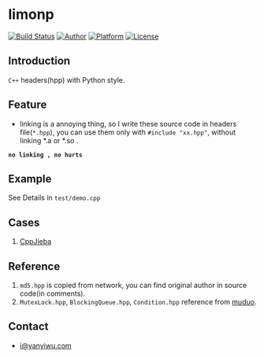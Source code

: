 # limonp 

[![Build Status](https://travis-ci.org/yanyiwu/limonp.png?branch=master)](https://travis-ci.org/yanyiwu/limonp)
[![Author](https://img.shields.io/badge/author-@yanyiwu-blue.svg?style=flat)](http://yanyiwu.com/) 
[![Platform](https://img.shields.io/badge/platform-Linux,%20OS%20X,%20Windows-green.svg?style=flat)](https://github.com/yanyiwu/limonp)
[![License](https://img.shields.io/badge/license-MIT-yellow.svg?style=flat)](http://yanyiwu.mit-license.org)

## Introduction

`C++` headers(hpp) with Python style. 

## Feature

+ linking is a annoying thing, so I write these source code in headers file(`*.hpp`), you can use them only with `#include "xx.hpp"`, without linking *.a or *.so .

**`no linking , no hurts`** 

## Example

See Details in `test/demo.cpp`

## Cases

1. [CppJieba]

## Reference

1.  `md5.hpp` is copied from network, you can find original author in source code(in comments).
2.  `MutexLock.hpp`, `BlockingQueue.hpp`, `Condition.hpp` reference from [muduo].

## Contact

+ i@yanyiwu.com

[CppJieba]:https://github.com/yanyiwu/cppjieba.git
[muduo]:https://github.com/chenshuo/muduo.git
